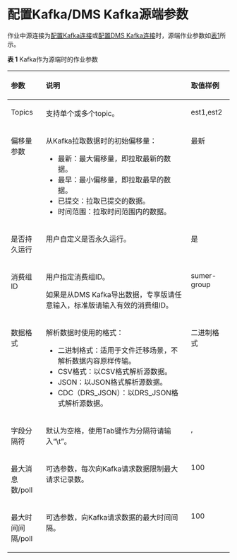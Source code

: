 # 配置Kafka/DMS Kafka源端参数<a name="dgc_01_0058"></a>

作业中源连接为[配置Kafka连接](配置Kafka连接.md#dgc_01_0033)或[配置DMS Kafka连接](配置DMS-Kafka连接.md#dgc_01_0038)时，源端作业参数如[表1](#zh-cn_topic_0108275337_table45985388113529)所示。

**表 1**  Kafka作为源端时的作业参数

<a name="zh-cn_topic_0108275337_table45985388113529"></a>
<table><thead align="left"><tr id="zh-cn_topic_0108275337_row1499348113529"><th class="cellrowborder" valign="top" width="15.72%" id="mcps1.2.4.1.1"><p id="zh-cn_topic_0108275337_p54338376113529"><a name="zh-cn_topic_0108275337_p54338376113529"></a><a name="zh-cn_topic_0108275337_p54338376113529"></a>参数</p>
</th>
<th class="cellrowborder" valign="top" width="65.3%" id="mcps1.2.4.1.2"><p id="zh-cn_topic_0108275337_p39332299113529"><a name="zh-cn_topic_0108275337_p39332299113529"></a><a name="zh-cn_topic_0108275337_p39332299113529"></a>说明</p>
</th>
<th class="cellrowborder" valign="top" width="18.98%" id="mcps1.2.4.1.3"><p id="zh-cn_topic_0108275337_p31799688113529"><a name="zh-cn_topic_0108275337_p31799688113529"></a><a name="zh-cn_topic_0108275337_p31799688113529"></a>取值样例</p>
</th>
</tr>
</thead>
<tbody><tr id="zh-cn_topic_0108275337_row29414735113529"><td class="cellrowborder" valign="top" width="15.72%" headers="mcps1.2.4.1.1 "><p id="zh-cn_topic_0108275337_p33783328113529"><a name="zh-cn_topic_0108275337_p33783328113529"></a><a name="zh-cn_topic_0108275337_p33783328113529"></a>Topics</p>
</td>
<td class="cellrowborder" valign="top" width="65.3%" headers="mcps1.2.4.1.2 "><p id="zh-cn_topic_0108275337_p52095013113529"><a name="zh-cn_topic_0108275337_p52095013113529"></a><a name="zh-cn_topic_0108275337_p52095013113529"></a>支持单个或多个topic。</p>
</td>
<td class="cellrowborder" valign="top" width="18.98%" headers="mcps1.2.4.1.3 "><p id="zh-cn_topic_0108275337_p58946502113529"><a name="zh-cn_topic_0108275337_p58946502113529"></a><a name="zh-cn_topic_0108275337_p58946502113529"></a>est1,est2</p>
</td>
</tr>
<tr id="zh-cn_topic_0108275337_row60756477113529"><td class="cellrowborder" valign="top" width="15.72%" headers="mcps1.2.4.1.1 "><p id="zh-cn_topic_0108275337_p22327637113529"><a name="zh-cn_topic_0108275337_p22327637113529"></a><a name="zh-cn_topic_0108275337_p22327637113529"></a>偏移量参数</p>
</td>
<td class="cellrowborder" valign="top" width="65.3%" headers="mcps1.2.4.1.2 "><p id="zh-cn_topic_0108275337_p63708157113529"><a name="zh-cn_topic_0108275337_p63708157113529"></a><a name="zh-cn_topic_0108275337_p63708157113529"></a>从Kafka拉取数据时的初始偏移量：</p>
<a name="zh-cn_topic_0108275337_ul36502502113529"></a><a name="zh-cn_topic_0108275337_ul36502502113529"></a><ul id="zh-cn_topic_0108275337_ul36502502113529"><li>最新：最大偏移量，即拉取最新的数据。</li><li>最早：最小偏移量，即拉取最早的数据。</li><li>已提交：拉取已提交的数据。</li><li>时间范围：拉取时间范围内的数据。</li></ul>
</td>
<td class="cellrowborder" valign="top" width="18.98%" headers="mcps1.2.4.1.3 "><p id="zh-cn_topic_0108275337_p33796583113529"><a name="zh-cn_topic_0108275337_p33796583113529"></a><a name="zh-cn_topic_0108275337_p33796583113529"></a>最新</p>
</td>
</tr>
<tr id="zh-cn_topic_0108275337_row35733799113529"><td class="cellrowborder" valign="top" width="15.72%" headers="mcps1.2.4.1.1 "><p id="zh-cn_topic_0108275337_p8756592113529"><a name="zh-cn_topic_0108275337_p8756592113529"></a><a name="zh-cn_topic_0108275337_p8756592113529"></a>是否持久运行</p>
</td>
<td class="cellrowborder" valign="top" width="65.3%" headers="mcps1.2.4.1.2 "><p id="zh-cn_topic_0108275337_p38195350113529"><a name="zh-cn_topic_0108275337_p38195350113529"></a><a name="zh-cn_topic_0108275337_p38195350113529"></a>用户自定义是否永久运行。</p>
</td>
<td class="cellrowborder" valign="top" width="18.98%" headers="mcps1.2.4.1.3 "><p id="zh-cn_topic_0108275337_p6815616113529"><a name="zh-cn_topic_0108275337_p6815616113529"></a><a name="zh-cn_topic_0108275337_p6815616113529"></a>是</p>
</td>
</tr>
<tr id="zh-cn_topic_0108275337_row15194006113529"><td class="cellrowborder" valign="top" width="15.72%" headers="mcps1.2.4.1.1 "><p id="zh-cn_topic_0108275337_p22755010113529"><a name="zh-cn_topic_0108275337_p22755010113529"></a><a name="zh-cn_topic_0108275337_p22755010113529"></a>消费组ID</p>
</td>
<td class="cellrowborder" valign="top" width="65.3%" headers="mcps1.2.4.1.2 "><p id="zh-cn_topic_0108275337_p1638011885013"><a name="zh-cn_topic_0108275337_p1638011885013"></a><a name="zh-cn_topic_0108275337_p1638011885013"></a>用户指定消费组ID。</p>
<p id="zh-cn_topic_0108275337_p1114017325017"><a name="zh-cn_topic_0108275337_p1114017325017"></a><a name="zh-cn_topic_0108275337_p1114017325017"></a>如果是从DMS Kafka导出数据，专享版请任意输入，标准版请输入有效的消费组ID。</p>
</td>
<td class="cellrowborder" valign="top" width="18.98%" headers="mcps1.2.4.1.3 "><p id="zh-cn_topic_0108275337_p45507701113529"><a name="zh-cn_topic_0108275337_p45507701113529"></a><a name="zh-cn_topic_0108275337_p45507701113529"></a>sumer-group</p>
</td>
</tr>
<tr id="zh-cn_topic_0108275337_row9228163115910"><td class="cellrowborder" valign="top" width="15.72%" headers="mcps1.2.4.1.1 "><p id="zh-cn_topic_0108275337_p72289311596"><a name="zh-cn_topic_0108275337_p72289311596"></a><a name="zh-cn_topic_0108275337_p72289311596"></a>数据格式</p>
</td>
<td class="cellrowborder" valign="top" width="65.3%" headers="mcps1.2.4.1.2 "><p id="zh-cn_topic_0108275337_p111321138622"><a name="zh-cn_topic_0108275337_p111321138622"></a><a name="zh-cn_topic_0108275337_p111321138622"></a>解析数据时使用的格式：</p>
<a name="zh-cn_topic_0108275337_ul59573391929"></a><a name="zh-cn_topic_0108275337_ul59573391929"></a><ul id="zh-cn_topic_0108275337_ul59573391929"><li>二进制格式：适用于文件迁移场景，不解析数据内容原样传输。</li><li>CSV格式：以CSV格式解析源数据。</li><li>JSON：以JSON格式解析源数据。</li><li>CDC（DRS_JSON）：以DRS_JSON格式解析源数据。</li></ul>
</td>
<td class="cellrowborder" valign="top" width="18.98%" headers="mcps1.2.4.1.3 "><p id="zh-cn_topic_0108275337_p182286311598"><a name="zh-cn_topic_0108275337_p182286311598"></a><a name="zh-cn_topic_0108275337_p182286311598"></a>二进制格式</p>
</td>
</tr>
<tr id="zh-cn_topic_0108275337_row62245198113529"><td class="cellrowborder" valign="top" width="15.72%" headers="mcps1.2.4.1.1 "><p id="zh-cn_topic_0108275337_p8696283113529"><a name="zh-cn_topic_0108275337_p8696283113529"></a><a name="zh-cn_topic_0108275337_p8696283113529"></a>字段分隔符</p>
</td>
<td class="cellrowborder" valign="top" width="65.3%" headers="mcps1.2.4.1.2 "><p id="zh-cn_topic_0108275337_p9802957173352"><a name="zh-cn_topic_0108275337_p9802957173352"></a><a name="zh-cn_topic_0108275337_p9802957173352"></a>默认为空格，使用Tab键作为分隔符请输入<span class="parmvalue" id="zh-cn_topic_0108275337_parmvalue6198888511118"><a name="zh-cn_topic_0108275337_parmvalue6198888511118"></a><a name="zh-cn_topic_0108275337_parmvalue6198888511118"></a>“\t”</span>。</p>
</td>
<td class="cellrowborder" valign="top" width="18.98%" headers="mcps1.2.4.1.3 "><p id="zh-cn_topic_0108275337_p56938959113529"><a name="zh-cn_topic_0108275337_p56938959113529"></a><a name="zh-cn_topic_0108275337_p56938959113529"></a>,</p>
</td>
</tr>
<tr id="zh-cn_topic_0108275337_row48652991113529"><td class="cellrowborder" valign="top" width="15.72%" headers="mcps1.2.4.1.1 "><p id="zh-cn_topic_0108275337_p48578216113529"><a name="zh-cn_topic_0108275337_p48578216113529"></a><a name="zh-cn_topic_0108275337_p48578216113529"></a>最大消息数/poll</p>
</td>
<td class="cellrowborder" valign="top" width="65.3%" headers="mcps1.2.4.1.2 "><p id="zh-cn_topic_0108275337_p42521393113529"><a name="zh-cn_topic_0108275337_p42521393113529"></a><a name="zh-cn_topic_0108275337_p42521393113529"></a>可选参数，每次向Kafka请求数据限制最大请求记录数。</p>
</td>
<td class="cellrowborder" valign="top" width="18.98%" headers="mcps1.2.4.1.3 "><p id="zh-cn_topic_0108275337_p21680770113529"><a name="zh-cn_topic_0108275337_p21680770113529"></a><a name="zh-cn_topic_0108275337_p21680770113529"></a>100</p>
</td>
</tr>
<tr id="zh-cn_topic_0108275337_row6670289111413"><td class="cellrowborder" valign="top" width="15.72%" headers="mcps1.2.4.1.1 "><p id="zh-cn_topic_0108275337_p3422508911413"><a name="zh-cn_topic_0108275337_p3422508911413"></a><a name="zh-cn_topic_0108275337_p3422508911413"></a>最大时间间隔/poll</p>
</td>
<td class="cellrowborder" valign="top" width="65.3%" headers="mcps1.2.4.1.2 "><p id="zh-cn_topic_0108275337_p2076879511413"><a name="zh-cn_topic_0108275337_p2076879511413"></a><a name="zh-cn_topic_0108275337_p2076879511413"></a>可选参数，向Kafka请求数据的最大时间间隔。</p>
</td>
<td class="cellrowborder" valign="top" width="18.98%" headers="mcps1.2.4.1.3 "><p id="zh-cn_topic_0108275337_p455081711413"><a name="zh-cn_topic_0108275337_p455081711413"></a><a name="zh-cn_topic_0108275337_p455081711413"></a>100</p>
</td>
</tr>
</tbody>
</table>

